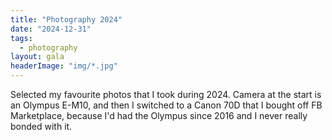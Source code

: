 ```yaml
---
title: "Photography 2024"
date: "2024-12-31"
tags: 
  - photography
layout: gala
headerImage: "img/*.jpg"
---
```


Selected my favourite photos that I took during 2024. Camera at the start is an Olympus E-M10, and then I switched to a Canon 70D that I bought off FB Marketplace, because I'd had the Olympus since 2016 and I never really bonded with it.
